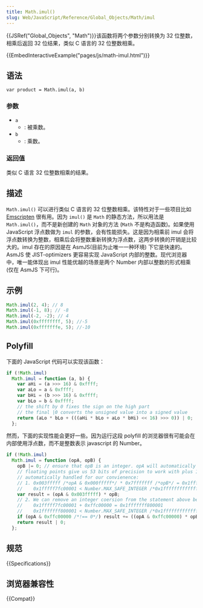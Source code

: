 ```yaml
---
title: Math.imul()
slug: Web/JavaScript/Reference/Global_Objects/Math/imul
---
```


{{JSRef("Global_Objects", "Math")}}该函数将两个参数分别转换为 32 位整数，相乘后返回 32 位结果，类似 C 语言的 32 位整数相乘。

{{EmbedInteractiveExample("pages/js/math-imul.html")}}

## 语法

```plain
var product = Math.imul(a, b)
```

### 参数

- `a`
  - : 被乘数。
- `b`
  - : 乘数。

### 返回值

类似 C 语言 32 位整数相乘的结果。

## 描述

`Math.imul()` 可以进行类似 C 语言的 32 位整数相乘。该特性对于一些项目比如 [Emscripten](http://en.wikipedia.org/wiki/Emscripten) 很有用。因为 `imul()` 是 `Math` 的静态方法，所以用法是 `Math.imul()`，而不是新创建的 `Math` 对象的方法 (`Math` 不是构造函数)。如果使用 JavaScript 浮点数做为 `imul` 的参数，会有性能损失。这是因为相乘前 imul 会将浮点数转换为整数，相乘后会将整数重新转换为浮点数，这两步转换的开销是比较大的。imul 存在的原因是在 AsmJS(目前为止唯一一种环境) 下它是快速的。AsmJS 使 JIST-optimizers 更容易实现 JavaScript 内部的整数。现代浏览器中，唯一能体现出 imul 性能优越的场景是两个 Number 内部以整数的形式相乘 (仅在 AsmJS 下可行)。

## 示例

```js
Math.imul(2, 4); // 8
Math.imul(-1, 8); // -8
Math.imul(-2, -2); // 4
Math.imul(0xffffffff, 5); //-5
Math.imul(0xfffffffe, 5); //-10
```

## Polyfill

下面的 JavaScript 代码可以实现该函数：

```js
if (!Math.imul)
  Math.imul = function (a, b) {
    var aHi = (a >>> 16) & 0xffff;
    var aLo = a & 0xffff;
    var bHi = (b >>> 16) & 0xffff;
    var bLo = b & 0xffff;
    // the shift by 0 fixes the sign on the high part
    // the final |0 converts the unsigned value into a signed value
    return (aLo * bLo + (((aHi * bLo + aLo * bHi) << 16) >>> 0)) | 0;
  };
```

然而，下面的实现性能会更好一些。因为运行这段 polyfill 的浏览器很有可能会在内部使用浮点数，而不是整数表示 javascript 的 Number。

```js
if (!Math.imul)
  Math.imul = function (opA, opB) {
    opB |= 0; // ensure that opB is an integer. opA will automatically be coerced.
    // floating points give us 53 bits of precision to work with plus 1 sign bit
    // automatically handled for our convienence:
    // 1. 0x003fffff /*opA & 0x000fffff*/ * 0x7fffffff /*opB*/ = 0x1fffff7fc00001
    //    0x1fffff7fc00001 < Number.MAX_SAFE_INTEGER /*0x1fffffffffffff*/
    var result = (opA & 0x003fffff) * opB;
    // 2. We can remove an integer coersion from the statement above because:
    //    0x1fffff7fc00001 + 0xffc00000 = 0x1fffffff800001
    //    0x1fffffff800001 < Number.MAX_SAFE_INTEGER /*0x1fffffffffffff*/
    if (opA & 0xffc00000 /*!== 0*/) result += ((opA & 0xffc00000) * opB) | 0;
    return result | 0;
  };
```

## 规范

{{Specifications}}

## 浏览器兼容性

{{Compat}}
